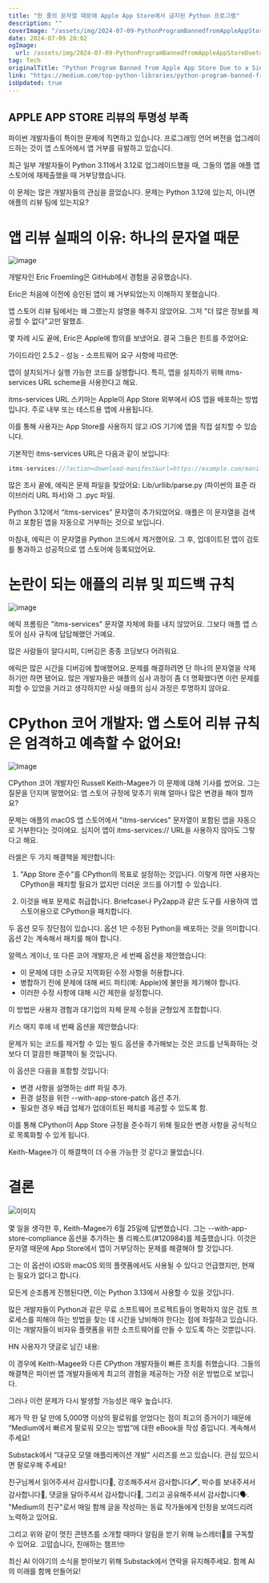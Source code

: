 ```yaml
---
title: "한 줄의 문자열 때문에 Apple App Store에서 금지된 Python 프로그램"
description: ""
coverImage: "/assets/img/2024-07-09-PythonProgramBannedfromAppleAppStoreDuetoaSingleString_0.png"
date: 2024-07-09 20:02
ogImage: 
  url: /assets/img/2024-07-09-PythonProgramBannedfromAppleAppStoreDuetoaSingleString_0.png
tag: Tech
originalTitle: "Python Program Banned from Apple App Store Due to a Single String"
link: "https://medium.com/top-python-libraries/python-program-banned-from-apple-app-store-due-to-a-single-string-a67df6d8fa66"
isUpdated: true
---
```




## APPLE APP STORE 리뷰의 투명성 부족

파이썬 개발자들이 특이한 문제에 직면하고 있습니다. 프로그래밍 언어 버전을 업그레이드하는 것이 앱 스토어에서 앱 거부를 유발하고 있습니다.

최근 일부 개발자들이 Python 3.11에서 3.12로 업그레이드했을 때, 그들의 앱을 애플 앱 스토어에 재제출했을 때 거부당했습니다.

이 문제는 많은 개발자들의 관심을 끌었습니다. 문제는 Python 3.12에 있는지, 아니면 애플의 리뷰 팀에 있는지요?

<div class="content-ad"></div>

# 앱 리뷰 실패의 이유: 하나의 문자열 때문

![image](/assets/img/2024-07-09-PythonProgramBannedfromAppleAppStoreDuetoaSingleString_0.png)

개발자인 Eric Froemling은 GitHub에서 경험을 공유했습니다.

Eric은 처음에 이전에 승인된 앱이 왜 거부되었는지 이해하지 못했습니다.

<div class="content-ad"></div>

앱 스토어 리뷰 팀에서는 왜 그랬는지 설명을 해주지 않았어요. 그저 "더 많은 정보를 제공할 수 없다"고만 말했죠.

몇 차례 시도 끝에, Eric은 Apple에 항의를 보냈어요. 결국 그들은 힌트를 주었어요:

가이드라인 2.5.2 - 성능 - 소프트웨어 요구 사항에 따르면:

앱이 설치되거나 실행 가능한 코드를 실행합니다. 특히, 앱을 설치하기 위해 itms-services URL scheme을 사용한다고 해요.

<div class="content-ad"></div>

itms-services URL 스키마는 Apple이 App Store 외부에서 iOS 앱을 배포하는 방법입니다. 주로 내부 또는 테스트용 앱에 사용됩니다.

이를 통해 사용자는 App Store를 사용하지 않고 iOS 기기에 앱을 직접 설치할 수 있습니다.

기본적인 itms-services URL은 다음과 같이 보입니다:

```js
itms-services://?action=download-manifest&url=https://example.com/manifest.plist
```

<div class="content-ad"></div>

많은 조사 끝에, 에릭은 문제 파일을 찾았어요: Lib/urllib/parse.py (파이썬의 표준 라이브러리 URL 파서)와 그 .pyc 파일.

Python 3.12에서 “itms-services” 문자열이 추가되었어요. 애플은 이 문자열을 검색하고 포함된 앱을 자동으로 거부하는 것으로 보입니다.

마침내, 에릭은 이 문자열을 Python 코드에서 제거했어요. 그 후, 업데이트된 앱이 검토를 통과하고 성공적으로 앱 스토어에 등록되었어요.

# 논란이 되는 애플의 리뷰 및 피드백 규칙

<div class="content-ad"></div>

![image](/assets/img/2024-07-09-PythonProgramBannedfromAppleAppStoreDuetoaSingleString_1.png)

에릭 프롬링은 "itms-services" 문자열 자체에 화를 내지 않았어요. 그보다 애플 앱 스토어 심사 규칙에 답답해했던 거예요.

많은 사람들이 알다시피, 디버깅은 종종 코딩보다 어려워요.

에릭은 많은 시간을 디버깅에 할애했어요. 문제를 해결하려면 단 하나의 문자열을 삭제하기만 하면 됐어요. 많은 개발자들은 애플의 심사 과정이 좀 더 명확했다면 이런 문제를 피할 수 있었을 거라고 생각하지만 사실 애플의 심사 과정은 투명하지 않아요.

<div class="content-ad"></div>

# CPython 코어 개발자: 앱 스토어 리뷰 규칙은 엄격하고 예측할 수 없어요!

![Image](/assets/img/2024-07-09-PythonProgramBannedfromAppleAppStoreDuetoaSingleString_2.png)

CPython 코어 개발자인 Russell Keith-Magee가 이 문제에 대해 기사를 썼어요. 그는 질문을 던지며 말했어요: 앱 스토어 규정에 맞추기 위해 얼마나 많은 변경을 해야 할까요?

문제는 애플의 macOS 앱 스토어에서 "itms-services" 문자열이 포함된 앱을 자동으로 거부한다는 것이에요. 심지어 앱이 itms-services:// URL을 사용하지 않아도 그렇다고 해요.

<div class="content-ad"></div>

러셀은 두 가지 해결책을 제안합니다:

1. "App Store 준수"를 CPython의 목표로 설정하는 것입니다. 이렇게 하면 사용자는 CPython을 패치할 필요가 없지만 더러운 코드를 야기할 수 있습니다.

2. 이것을 배포 문제로 취급합니다. Briefcase나 Py2app과 같은 도구를 사용하여 앱 스토어용으로 CPython을 패치합니다.

두 옵션 모두 장단점이 있습니다. 옵션 1은 수정된 Python을 배포하는 것을 의미합니다. 옵션 2는 계속해서 패치를 해야 합니다.

<div class="content-ad"></div>

알렉스 게이너, 또 다른 코어 개발자,은 세 번째 옵션을 제안했습니다:

- 이 문제에 대한 소규모 지역화된 수정 사항을 허용합니다.
- 병합하기 전에 문제에 대해 써드 파티(예: Apple)에 불만을 제기해야 합니다.
- 이러한 수정 사항에 대해 시간 제한을 설정합니다.

이 방법은 사용자 경험과 대기업의 자체 문제 수정을 균형있게 조합합니다.

키스 매지 후에 네 번째 옵션을 제안했습니다:

<div class="content-ad"></div>

문제가 되는 코드를 제거할 수 있는 빌드 옵션을 추가해보는 것은 코드를 난독화하는 것보다 더 깔끔한 해결책이 될 것입니다.

이 옵션은 다음을 포함할 것입니다:

- 변경 사항을 설명하는 diff 파일 추가.
- 환경 설정을 위한 --with-app-store-patch 옵션 추가.
- 필요한 경우 배급 업체가 업데이트된 패치를 제공할 수 있도록 함.

이를 통해 CPython이 App Store 규정을 준수하기 위해 필요한 변경 사항을 공식적으로 목록화할 수 있게 됩니다.

<div class="content-ad"></div>

Keith-Magee가 이 해결책이 더 수용 가능한 것 같다고 물었습니다.

# 결론

![이미지](/assets/img/2024-07-09-PythonProgramBannedfromAppleAppStoreDuetoaSingleString_3.png)

몇 일을 생각한 후, Keith-Magee가 6월 25일에 답변했습니다. 그는 --with-app-store-compliance 옵션을 추가하는 풀 리퀘스트(#120984)를 제출했습니다. 이것은 문자열 때문에 App Store에서 앱이 거부당하는 문제를 해결해야 할 것입니다.

<div class="content-ad"></div>

그는 이 옵션이 iOS와 macOS 외의 플랫폼에서도 사용될 수 있다고 언급했지만, 현재는 필요가 없다고 합니다.

모든게 순조롭게 진행된다면, 이는 Python 3.13에서 사용할 수 있을 것입니다.

많은 개발자들이 Python과 같은 무료 소프트웨어 프로젝트들이 명확하지 않은 검토 프로세스를 피해야 하는 방법을 찾는 데 시간을 낭비해야 한다는 점에 좌절하고 있습니다. 이는 개발자들이 비자유 플랫폼을 위한 소프트웨어를 만들 수 있도록 하는 것뿐입니다.

HN 사용자가 댓글로 남긴 내용:

<div class="content-ad"></div>

이 경우에 Keith-Magee와 다른 CPython 개발자들이 빠른 조치를 취했습니다. 그들의 해결책은 파이썬 앱 개발자들에게 최고의 경험을 제공하는 가장 쉬운 방법으로 보입니다.

그러나 이런 문제가 다시 발생할 가능성은 매우 높습니다.

제가 딱 한 달 만에 5,000명 이상의 팔로워를 얻었다는 점이 최고의 증거이기 때문에 “Medium에서 빠르게 팔로워 모으는 방법”에 대한 eBook을 작성 중입니다. 계속해서 주세요!

Substack에서 “대규모 모델 애플리케이션 개발” 시리즈를 쓰고 있습니다. 관심 있으시면 팔로우해 주세요!

<div class="content-ad"></div>

친구님께서 읽어주셔서 감사합니다📖, 강조해주셔서 감사합니다🖍️, 박수를 보내주셔서 감사합니다👏, 댓글을 달아주셔서 감사합니다💬, 그리고 공유해주셔서 감사합니다🗣️. "Medium의 친구"로서 매일 함께 글을 작성하는 동료 작가들에게 인정을 보여드리려 노력하고 있어요.

그리고 위와 같이 멋진 콘텐츠를 소개할 때마다 알림을 받기 위해 뉴스레터📰를 구독할 수 있어요. 고맙습니다, 친애하는 챔프!🤓

최신 AI 이야기의 소식을 받아보기 위해 Substack에서 연락을 유지해주세요. 함께 AI의 미래를 함께 만들어요!
